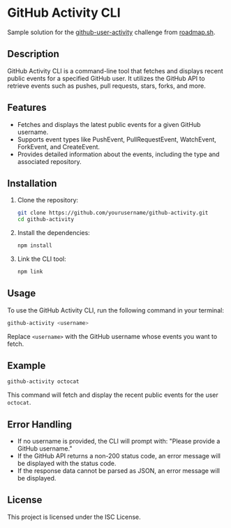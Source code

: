 # GitHub Activity CLI

Sample solution for the [github-user-activity](https://roadmap.sh/projects/github-user-activity) challenge from [roadmap.sh](https://roadmap.sh/).

## Description

GitHub Activity CLI is a command-line tool that fetches and displays recent public events for a specified GitHub user. It utilizes the GitHub API to retrieve events such as pushes, pull requests, stars, forks, and more.

## Features

- Fetches and displays the latest public events for a given GitHub username.
- Supports event types like PushEvent, PullRequestEvent, WatchEvent, ForkEvent, and CreateEvent.
- Provides detailed information about the events, including the type and associated repository.

## Installation

1. Clone the repository:

   ```sh
   git clone https://github.com/yourusername/github-activity.git
   cd github-activity
   ```

2. Install the dependencies:

   ```sh
   npm install
   ```

3. Link the CLI tool:
   ```sh
   npm link
   ```

## Usage

To use the GitHub Activity CLI, run the following command in your terminal:

```sh
github-activity <username>
```

Replace `<username>` with the GitHub username whose events you want to fetch.

## Example

```sh
github-activity octocat
```

This command will fetch and display the recent public events for the user `octocat`.

## Error Handling

- If no username is provided, the CLI will prompt with: "Please provide a GitHub username."
- If the GitHub API returns a non-200 status code, an error message will be displayed with the status code.
- If the response data cannot be parsed as JSON, an error message will be displayed.

## License

This project is licensed under the ISC License.

